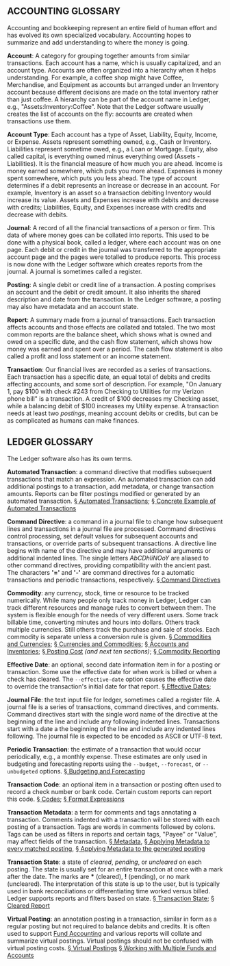 ACCOUNTING GLOSSARY
---

   Accounting and bookkeeping represent an entire field of human effort and
   has evolved its own specialized vocabulary.  Accounting hopes to
   summarize and add understanding to where the money is going.

**Account**: A category for grouping together amounts from similar
  transactions.  Each account has a name, which is usually capitalized, and
  an account type.  Accounts are often organized into a hierarchy when it
  helps understanding.  For example, a coffee shop might have Coffee,
  Merchandise, and Equipment as accounts but arranged under an Inventory
  account because different decisions are made on the total inventory
  rather than just coffee.  A hierarchy can be part of the account name in
  Ledger, e.g., "Assets:Inventory:Coffee".  Note that the Ledger software
  usually creates the list of accounts on the fly: accounts are created
  when transactions use them.

**Account Type**: Each account has a type of Asset, Liability, Equity,
  Income, or Expense.  Assets represent something owned, e.g., Cash or
  Inventory.  Liabilities represent sometime owed, e.g., a Loan or
  Mortgage.  Equity, also called capital, is everything owned minus
  everything owed (Assets - Liabilities).  It is the financial measure of
  how much you are ahead.  Income is money earned somewhere, which puts you
  more ahead.  Expenses is money spent somewhere, which puts you less
  ahead.  The type of account determines if a debit represents an increase
  or decrease in an account.  For example, Inventory is an asset so a
  transaction debiting Inventory would increase its value.  Assets and
  Expenses increase with debits and decrease with credits; Liabilities,
  Equity, and Expenses increase with credits and decrease with debits.

**Journal**: A record of all the financial transactions of a person or
  firm.  This data of where money goes can be collated into reports.  This
  used to be done with a physical book, called a ledger, where each account
  was on one page.  Each debit or credit in the journal was transferred to
  the appropriate account page and the pages were totalled to produce
  reports.  This process is now done with the Ledger software which creates
  reports from the journal.  A journal is sometimes called a register.

**Posting**: A single debit or credit line of a transaction.  A posting
comprises an account and the debit or credit amount.  It also inherits the
shared description and date from the transaction.  In the Ledger software,
a posting may also have metadata and an account state.


**Report**: A summary made from a journal of transactions.  Each
  transaction affects accounts and those effects are collated and totaled.
  The two most common reports are the balance sheet, which shows what is
  owned and owed on a specific date, and the cash flow statement, which
  shows how money was earned and spent over a period.  The cash flow
  statement is also called a profit and loss statement or an income
  statement.

**Transaction**: Our financial lives are recorded as a series of
  transactions.  Each transaction has a specific date, an equal total of
  debits and credits affecting accounts, and some sort of description.  For
  example, "On January 1, pay $100 with check #243 from Checking to
  Utilities for my Verizon phone bill" is a transaction.  A credit of $100
  decreases my Checking asset, while a balancing debit of $100 increases my
  Utility expense.  A transaction needs at least two *postings*, meaning
  account debits or credits, but can be as complicated as humans can make
  finances.

LEDGER GLOSSARY
---

The Ledger software also has its own terms.

**Automated Transaction**: a command directive that modifies subsequent
  transactions that match an expression.  An automated transaction can add
  additional postings to a transaction, add metadata, or change transaction
  amounts.  Reports can be filter postings modified or generated by an automated
  transaction.
  [&sect; Automated Transactions](http://www.ledger-cli.org/3.0/doc/ledger3.html#Automated-Transactions);
  [&sect; Concrete Example of Automated Transactions](http://www.ledger-cli.org/3.0/doc/ledger3.html#Concrete-Example-of-Automated-Transactions)

**Command Directive**: a command in a journal file to change how subsequent
lines and transactions in a journal file are processed.  Command directives
control processing, set default values for subsequent accounts and
transactions, or override parts of subsequent transactions.  A directive
line begins with name of the directive and may have additional arguments
or additional indented lines.  The single letters *AbCDhIiNOoY* are aliased
to other command directives, providing compatibility with the ancient past.
The characters **'='** and **'-'** are command directives for a automatic
transactions and periodic transactions, respectively.
[&sect; Command Directives](http://www.ledger-cli.org/3.0/doc/ledger3.html#Command-Directives)

**Commodity**: any currency, stock, time or resource to be tracked
  numerically.  While many people only track money in Ledger, Ledger can
  track different resources and manage rules to convert between them.  The
  system is flexible enough for the needs of very different users.  Some
  track billable time, converting minutes and hours into dollars.  Others
  track multiple currencies.  Still others track the purchase and sale of
  stocks.  Each commodity is separate unless a conversion rule is given.
  [&sect; Commodities and Currencies](http://www.ledger-cli.org/3.0/doc/ledger3.html#Commodities-and-Currencies);
  [&sect; Currencies and Commodities](http://www.ledger-cli.org/3.0/doc/ledger3.html#Currency-and-Commodities);
  [&sect; Accounts and Inventories](http://www.ledger-cli.org/3.0/doc/ledger3.html#Accounts-and-Inventories);
  [&sect; Posting Cost](http://www.ledger-cli.org/3.0/doc/ledger3.html#Posting-cost)
  *(and next ten sections)*;
  [&sect; Commodity Reporting](http://www.ledger-cli.org/3.0/doc/ledger3.html#Commodity-Reporting)

**Effective Date**: an optional, second date information item in for a
posting or transaction.  Some use the effective date for when work is
billed or when a check has cleared.  The `--effective-date` option causes
the effective date to override the transaction's initial date for that
report.
[&sect; Effective Dates](http://www.ledger-cli.org/3.0/doc/ledger3.html#Effective-Dates);

**Journal File**: the text input file for ledger, sometimes called a
register file.  A journal file is a series of transactions, command
directives, and comments.  Command directives start with the single word
name of the directive at the beginning of the line and include any
following indented lines.  Transactions start with a date a the beginning
of the line and include any indented lines following.  The journal file is
expected to be encoded as ASCII or UTF-8 text.

**Periodic Transaction**: the estimate of a transaction that would occur
  periodically, e.g., a monthly expense.  These estimates are only used in
  budgeting and forecasting reports using the `--budget`,
  `--forecast`, or `--unbudgeted` options.
  [&sect; Budgeting and Forecasting](http://www.ledger-cli.org/3.0/doc/ledger3.html#Budgeting-and-Forecasting)

**Transaction Code**: an optional item in a transaction or posting often
  used to record a check number or bank code.  Certain custom reports can
  report this code.
  [&sect; Codes](http://www.ledger-cli.org/3.0/doc/ledger3.html#Codes);
  [&sect; Format Expressions](http://www.ledger-cli.org/3.0/doc/ledger3.html#Format-Expressions)

**Transaction Metadata**: a term for comments and tags annotating a
transaction.  Comments indented with a transaction will be stored with each
posting of a transaction.  Tags are words in comments followed by colons.
Tags can be used as filters in reports and certain tags, "Payee" or
"Value", may affect fields of the transaction.
[&sect; Metadata](http://www.ledger-cli.org/3.0/doc/ledger3.html#Metadata),
[&sect; Applying Metadata to every matched posting](http://www.ledger-cli.org/3.0/doc/ledger3.html#Applying-metadata-to-every-matched-posting),
[&sect; Applying Metadata to the generated posting](http://www.ledger-cli.org/3.0/doc/ledger3.html#Applying-metadata-to-the-generated-posting)

**Transaction State**: a state of *cleared*, *pending*, or *uncleared* on
each posting.  The state is usually set for an entire transaction at once
with a mark after the date.  The marks are **&#42;** (cleared), **!**
(pending), or no mark (uncleared).  The interpretation of this state is up
to the user, but is typically used in bank reconciliations or
differentiating time worked versus billed.  Ledger supports reports and
filters based on state.
[&sect; Transaction State](http://www.ledger-cli.org/3.0/doc/ledger3.html#Transaction-state);
[&sect; Cleared Report](
http://www.ledger-cli.org/3.0/doc/ledger3.html#Cleared-Report)

**Virtual Posting**: an annotation posting in a transaction, similar in form as a regular posting but not required to balance debits and
credits.   It is often used to support
[Fund Accounting](http://en.wikipedia.org/wiki/Fund_accounting) and various reports will collate and summarize virtual postings.  Virtual postings should not be
confused with virtual posting costs.
[&sect; Virtual Postings](http://www.ledger-cli.org/3.0/doc/ledger3.html#Virtual-postings)
[&sect; Working with Multiple Funds and Accounts](http://www.ledger-cli.org/3.0/doc/ledger3.html#Working-with-multiple-funds-and-accounts)
